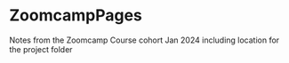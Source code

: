 # ZoomcampPages
Notes from the Zoomcamp Course cohort Jan 2024 including location for the project folder
